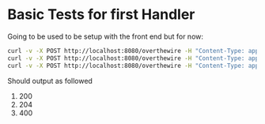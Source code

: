 # Basic Tests for first Handler

Going to be used to be setup with the front end but for now:

```bash
curl -v -X POST http://localhost:8080/overthewire -H "Content-Type: application/json" -d '{"data": "test message"}' 
curl -v -X POST http://localhost:8080/overthewire -H "Content-Type: application/json" -d '{"data": ""}'
curl -v -X POST http://localhost:8080/overthewire -H "Content-Type: application/json" -d 'bad message'
```

Should output as followed

1. 200
2. 204
3. 400
